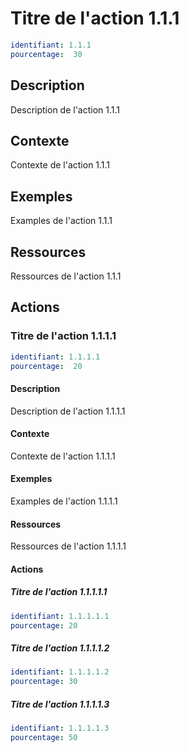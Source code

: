# Titre de l'action 1.1.1
```yaml
identifiant: 1.1.1
pourcentage:  30
```
## Description
Description de l'action 1.1.1

## Contexte
Contexte de l'action 1.1.1

## Exemples
Examples de l'action 1.1.1 

## Ressources
Ressources de l'action 1.1.1 

## Actions
### Titre de l'action 1.1.1.1
```yaml
identifiant: 1.1.1.1
pourcentage:  20
```
#### Description
Description de l'action 1.1.1.1

#### Contexte
Contexte de l'action 1.1.1.1

#### Exemples
Examples de l'action 1.1.1.1

#### Ressources
Ressources de l'action 1.1.1.1

#### Actions
##### Titre de l'action 1.1.1.1.1
```yaml
identifiant: 1.1.1.1.1
pourcentage: 20
```

##### Titre de l'action 1.1.1.1.2
```yaml
identifiant: 1.1.1.1.2
pourcentage: 30
```

##### Titre de l'action 1.1.1.1.3
```yaml
identifiant: 1.1.1.1.3
pourcentage: 50
```

